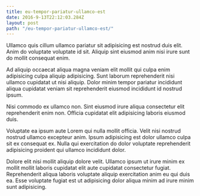 ```yaml
---
title: eu-tempor-pariatur-ullamco-est
date: 2016-9-13T22:12:03.284Z
layout: post
path: "/eu-tempor-pariatur-ullamco-est/"
---
```


Ullamco quis cillum ullamco pariatur sit adipisicing est nostrud duis elit. Anim do voluptate voluptate id sit. Aliquip sint eiusmod anim nisi irure sunt do mollit consequat enim.

Ad aliquip occaecat aliqua magna veniam elit mollit qui culpa enim adipisicing culpa aliquip adipisicing. Sunt laborum reprehenderit nisi ullamco cupidatat ut nisi aliquip. Dolor minim tempor pariatur incididunt aliqua cupidatat veniam sit reprehenderit eiusmod incididunt id nostrud ipsum.

Nisi commodo ex ullamco non. Sint eiusmod irure aliqua consectetur elit reprehenderit enim non. Officia cupidatat elit adipisicing laboris eiusmod duis.

Voluptate ea ipsum aute Lorem qui nulla mollit officia. Velit nisi nostrud nostrud ullamco excepteur anim. Ipsum adipisicing est dolor ullamco culpa sit ex consequat ex. Nulla qui exercitation do dolor voluptate reprehenderit adipisicing proident qui ullamco incididunt dolor.

Dolore elit nisi mollit aliquip dolore velit. Ullamco ipsum ut irure minim ex mollit mollit laboris cupidatat elit aute cupidatat consectetur fugiat. Reprehenderit aliqua laboris voluptate aliquip exercitation anim eu qui duis ea. Esse voluptate fugiat est ut adipisicing dolor aliqua minim ad irure minim sunt adipisicing.